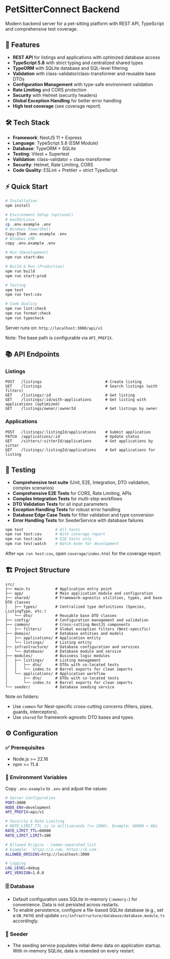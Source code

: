 # PetSitterConnect Backend

Modern backend server for a pet-sitting platform with REST API,
TypeScript and comprehensive test coverage.

## 🚀 Features

- **REST API** for listings and applications with optimized database access
- **TypeScript 5.8** with strict typing and centralized shared types
- **TypeORM** with SQLite database and SQL-level filtering
- **Validation** with class-validator/class-transformer and reusable base DTOs
- **Configuration Management** with type-safe environment validation
- **Rate Limiting** and CORS protection
- **Security** with Helmet (security headers)
- **Global Exception Handling** for better error handling
- **High test coverage** (see coverage report)

## 🛠️ Tech Stack

- **Framework**: NestJS 11 + Express
- **Language**: TypeScript 5.8 (ESM Module)
- **Database**: TypeORM + SQLite
- **Testing**: Vitest + Supertest
- **Validation**: class-validator + class-transformer
- **Security**: Helmet, Rate Limiting, CORS
- **Code Quality**: ESLint + Prettier + strict TypeScript

## ⚡ Quick Start

```bash
# Installation
npm install

# Environment Setup (optional)
# macOS/Linux
cp .env.example .env
# Windows PowerShell
Copy-Item .env.example .env
# Windows CMD
copy .env.example .env

# Run (Development)
npm run start:dev

# Build & Run (Production)
npm run build
npm run start:prod

# Testing
npm test
npm run test:cov

# Code Quality
npm run lint:check
npm run format:check
npm run typecheck
```

Server runs on: `http://localhost:3000/api/v1`

Note: The base path is configurable via `API_PREFIX`.

## 📚 API Endpoints

### Listings

```http
POST   /listings                            # Create listing
GET    /listings                            # Search listings (with filters)
GET    /listings/:id                        # Get listing
GET    /listings/:id/with-applications      # Get listing with applications (optimized)
GET    /listings/owner/:ownerId             # Get listings by owner
```

### Applications

```http
POST   /listings/:listingId/applications    # Submit application
PATCH  /applications/:id                    # Update status
GET    /sitters/:sitterId/applications      # Get applications by sitter
GET    /listings/:listingId/applications    # Get applications for listing
```

## 🧪 Testing

- **Comprehensive test suite** (Unit, E2E, Integration, DTO validation, complex scenarios)
- **Comprehensive E2E Tests** for CORS, Rate Limiting, APIs
- **Complex Integration Tests** for multi-step workflows
- **DTO Validation Tests** for all input parameters
- **Exception Handling Tests** for robust error handling
- **Database Edge Case Tests** for filter validation and type conversion
- **Error Handling Tests** for SeederService with database failures

```bash
npm test              # All tests
npm run test:cov      # With coverage report
npm run test:e2e      # E2E tests only
npm run test:watch    # Watch mode for development
```

After `npm run test:cov`, open `coverage/index.html` for the coverage report.

## 🏗️ Project Structure

```text
src/
├── main.ts           # Application entry point
├── app/              # Main application module and configuration
├── shared/           # Framework-agnostic utilities, types, and base DTO classes
│   ├── types/        # Centralized type definitions (Species, ListingType, etc.)
│   └── dto/          # Reusable base DTO classes
├── config/           # Configuration management and validation
├── common/           # Cross-cutting NestJS components
│   ├── filters/      # Global exception filters (Nest-specific)
├── domain/           # Database entities and models
│   ├── applications/ # Application entity
│   └── listings/     # Listing entity
├── infrastructure/   # Database configuration and services
│   └── database/     # Database module and service
├── modules/          # Business logic modules
│   ├── listings/     # Listing management
│   │   ├── dto/      # DTOs with co-located tests
│   │   └── index.ts  # Barrel exports for clean imports
│   └── applications/ # Application workflow
│       ├── dto/      # DTOs with co-located tests
│       └── index.ts  # Barrel exports for clean imports
└── seeder/           # Database seeding service
```

Note on folders:

- Use `common` for Nest-specific cross-cutting concerns (filters, pipes,
  guards, interceptors).
- Use `shared` for framework-agnostic DTO bases and types.

## ⚙️ Configuration

### ✅ Prerequisites

- Node.js >= 22.16
- npm >= 11.4

### 🔧 Environment Variables

Copy `.env.example` to `.env` and adjust the values:

```bash
# Server Configuration
PORT=3000
NODE_ENV=development
API_PREFIX=api/v1

# Security & Rate Limiting
# RATE_LIMIT_TTL is in milliseconds (>= 1000). Example: 60000 = 60s
RATE_LIMIT_TTL=60000
RATE_LIMIT_LIMIT=100

# Allowed Origins - Comma-separated list
# Example: `https://a.com, https://b.com`.
ALLOWED_ORIGINS=http://localhost:3000

# Logging
LOG_LEVEL=debug
API_VERSION=1.0.0
```

### 🗄️ Database

- Default configuration uses SQLite in-memory (`:memory:`) for convenience.
 Data is not persisted across restarts.
- To enable persistence, configure a file-based SQLite database (e.g., set a
 `DB_PATH`) and update
 `src/infrastructure/database/database.module.ts` accordingly.

### 🧬 Seeder

- The seeding service populates initial demo data on application startup.
 With in-memory SQLite, data is reseeded on every restart.
